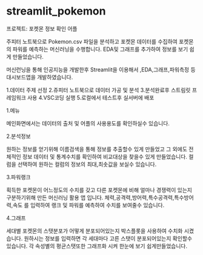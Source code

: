 # streamlit_pokemon

프로젝트: 포켓몬 정보 확인 어플

주피터 노트북으로 Pokemon.csv 파일을 분석하고 
포켓몬 데이터를 수집하여 포켓몬의 파워를 예측하는 머신러닝을 수행합니다.
EDA및 그래프를 추가하여 정보를 보기 쉽게 만들었습니다.

머신런닝을 통해 인공지능을 개발한후 Streamlit을 이용해서 ,EDA,그래프,파워측정 등
대시보드앱을 개발하였습니다.

1.데이터 주제 선정
2.쥬피터 노트북으로 데이터 가공 및 분석
3.분석완료후 스트림릿 프레임워크 사용
4.VSC코딩 실행
5.로컬에서 테스트후 실서버에 배포

1.메뉴 


메인화면에서는 데이터의 출처 및 어플의 사용용도를 확인하실수 있습니다.

2.분석정보


원하는 정보를 얻기위해 이름검색을 통해 정보를 추출할수 있게 만들었고
그 외에도 전체적인 정보 데이터 및 통계수치를 확인하여 비교대상을 찾을수 있게 만들었습니다.
컬럼을 선택하여 원하는 컬럼의 정보의 최대,최솟값을 보실수 있습니다.

3.파워랭크 


획득한 포켓몬이 어느정도의 수치를 갖고 다른 포켓몬에 비해 얼마나 경쟁력이 있는지
구분하기위해 만든 머신러닝 활용 앱 입니다.
체력,공격력,방어력,특수공격력,특수방어력,속도 를 입력하여 랭크 및 파워를 예측하여
수치를 보여줄수 있습니다.

4.그래프


세대별 포켓몬의 스탯분포가 어떻게 분포되어있는지 박스플롯을 사용하여 수치화 시켰습니다.
원하시는 정보를 입력하면 각 세대마다 고른 스탯이 분포되어있는지 확인할수 있습니다.
각 속성별의 평균스탯또한 그래프화 시켜 한눈에 보기 쉽게만들었습니다.








